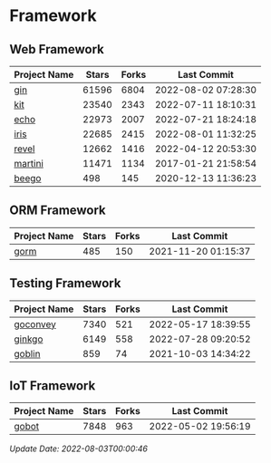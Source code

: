 # Framework

## Web Framework
| Project Name | Stars | Forks | Last Commit |
| ------------ | ----- | ----- | ----------- |
| [gin](https://github.com/gin-gonic/gin) | 61596 | 6804 | 2022-08-02 07:28:30 |
| [kit](https://github.com/go-kit/kit) | 23540 | 2343 | 2022-07-11 18:10:31 |
| [echo](https://github.com/labstack/echo) | 22973 | 2007 | 2022-07-21 18:24:18 |
| [iris](https://github.com/kataras/iris) | 22685 | 2415 | 2022-08-01 11:32:25 |
| [revel](https://github.com/revel/revel) | 12662 | 1416 | 2022-04-12 20:53:30 |
| [martini](https://github.com/go-martini/martini) | 11471 | 1134 | 2017-01-21 21:58:54 |
| [beego](https://github.com/astaxie/beego) | 498 | 145 | 2020-12-13 11:36:23 |

## ORM Framework
| Project Name | Stars | Forks | Last Commit |
| ------------ | ----- | ----- | ----------- |
| [gorm](https://github.com/jinzhu/gorm) | 485 | 150 | 2021-11-20 01:15:37 |

## Testing Framework
| Project Name | Stars | Forks | Last Commit |
| ------------ | ----- | ----- | ----------- |
| [goconvey](https://github.com/smartystreets/goconvey) | 7340 | 521 | 2022-05-17 18:39:55 |
| [ginkgo](https://github.com/onsi/ginkgo) | 6149 | 558 | 2022-07-28 09:20:52 |
| [goblin](https://github.com/franela/goblin) | 859 | 74 | 2021-10-03 14:34:22 |

## IoT Framework
| Project Name | Stars | Forks | Last Commit |
| ------------ | ----- | ----- | ----------- |
| [gobot](https://github.com/hybridgroup/gobot) | 7848 | 963 | 2022-05-02 19:56:19 |

*Update Date: 2022-08-03T00:00:46*
